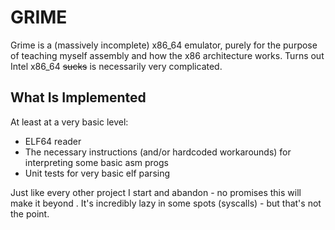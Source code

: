 # GRIME

Grime is a (massively incomplete) x86_64 emulator, purely for the purpose of teaching myself assembly and how
the x86 architecture works. Turns out Intel x86_64 ~~sucks~~ is necessarily very complicated.

## What Is Implemented

At least at a very basic level:

- ELF64 reader
- The necessary instructions (and/or hardcoded workarounds) for interpreting some basic asm progs
- Unit tests for very basic elf parsing

Just like every other project I start and abandon - no promises this will make it beyond <point in time>.
It's incredibly lazy in some spots (syscalls) - but that's not the point.
